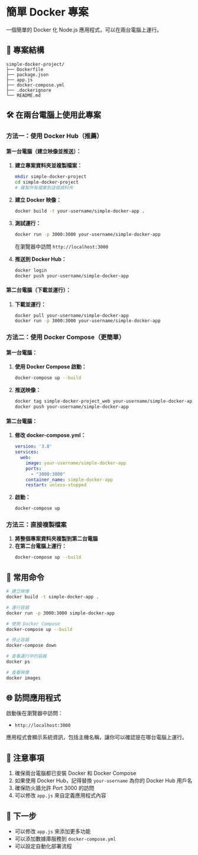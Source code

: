 # 簡單 Docker 專案

一個簡單的 Docker 化 Node.js 應用程式，可以在兩台電腦上運行。

## 📁 專案結構

```
simple-docker-project/
├── Dockerfile
├── package.json
├── app.js
├── docker-compose.yml
├── .dockerignore
└── README.md
```

## 🛠️ 在兩台電腦上使用此專案

### 方法一：使用 Docker Hub（推薦）

#### 第一台電腦（建立映像並推送）：

1. **建立專案資料夾並複製檔案：**
   ```bash
   mkdir simple-docker-project
   cd simple-docker-project
   # 複製所有檔案到這個資料夾
   ```

2. **建立 Docker 映像：**
   ```bash
   docker build -t your-username/simple-docker-app .
   ```

3. **測試運行：**
   ```bash
   docker run -p 3000:3000 your-username/simple-docker-app
   ```
   在瀏覽器中訪問 `http://localhost:3000`

4. **推送到 Docker Hub：**
   ```bash
   docker login
   docker push your-username/simple-docker-app
   ```

#### 第二台電腦（下載並運行）：

1. **下載並運行：**
   ```bash
   docker pull your-username/simple-docker-app
   docker run -p 3000:3000 your-username/simple-docker-app
   ```

### 方法二：使用 Docker Compose（更簡單）

#### 第一台電腦：

1. **使用 Docker Compose 啟動：**
   ```bash
   docker-compose up --build
   ```

2. **推送映像：**
   ```bash
   docker tag simple-docker-project_web your-username/simple-docker-app
   docker push your-username/simple-docker-app
   ```

#### 第二台電腦：

1. **修改 docker-compose.yml：**
   ```yaml
   version: '3.8'
   services:
     web:
       image: your-username/simple-docker-app
       ports:
         - "3000:3000"
       container_name: simple-docker-app
       restart: unless-stopped
   ```

2. **啟動：**
   ```bash
   docker-compose up
   ```

### 方法三：直接複製檔案

1. **將整個專案資料夾複製到第二台電腦**
2. **在第二台電腦上運行：**
   ```bash
   docker-compose up --build
   ```

## 🔧 常用命令

```bash
# 建立映像
docker build -t simple-docker-app .

# 運行容器
docker run -p 3000:3000 simple-docker-app

# 使用 Docker Compose
docker-compose up --build

# 停止容器
docker-compose down

# 查看運行中的容器
docker ps

# 查看映像
docker images
```

## 🌐 訪問應用程式

啟動後在瀏覽器中訪問：
- `http://localhost:3000`

應用程式會顯示系統資訊，包括主機名稱，讓你可以確認是在哪台電腦上運行。

## 📝 注意事項

1. 確保兩台電腦都已安裝 Docker 和 Docker Compose
2. 如果使用 Docker Hub，記得替換 `your-username` 為你的 Docker Hub 用戶名
3. 確保防火牆允許 Port 3000 的訪問
4. 可以修改 `app.js` 來自定義應用程式內容

## 🎯 下一步

- 可以修改 `app.js` 來添加更多功能
- 可以添加數據庫服務到 `docker-compose.yml`
- 可以設定自動化部署流程